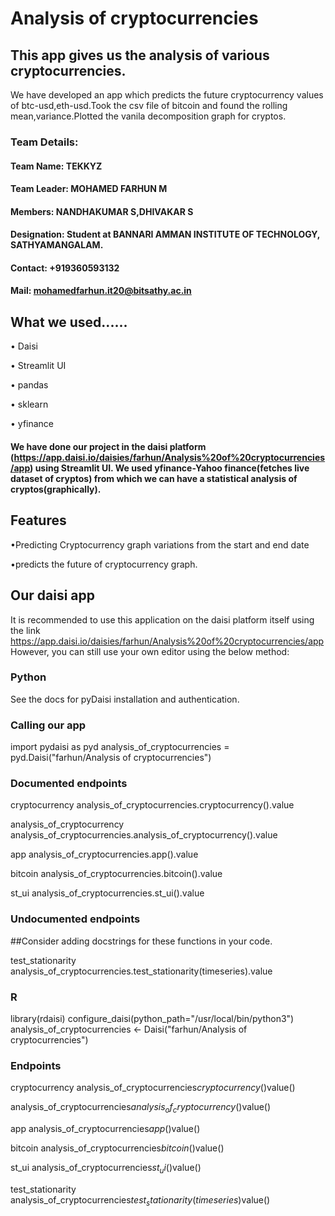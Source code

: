 # Analysis of cryptocurrencies
## This app gives us the analysis of various cryptocurrencies.
We have developed an app which predicts the future cryptocurrency values of btc-usd,eth-usd.Took the csv file of bitcoin and found the rolling mean,variance.Plotted the vanila decomposition graph for cryptos.
### Team Details:
#### Team Name: TEKKYZ
#### Team Leader: MOHAMED FARHUN M 
#### Members: NANDHAKUMAR S,DHIVAKAR S
#### Designation: Student at BANNARI AMMAN INSTITUTE OF TECHNOLOGY, SATHYAMANGALAM.
#### Contact: +919360593132
#### Mail: mohamedfarhun.it20@bitsathy.ac.in

## What we used......
• Daisi


• Streamlit UI


• pandas


• sklearn


• yfinance


#### We have done our project in the daisi platform (https://app.daisi.io/daisies/farhun/Analysis%20of%20cryptocurrencies/app) using Streamlit UI. We used yfinance-Yahoo finance(fetches live dataset of cryptos) from which we can have a statistical analysis of cryptos(graphically).
## Features
•Predicting Cryptocurrency graph variations from the start and end date


•predicts the future of cryptocurrency graph.


## Our daisi app

It is recommended to use this application on the daisi platform itself using the link https://app.daisi.io/daisies/farhun/Analysis%20of%20cryptocurrencies/app
However, you can still use your own editor using the below method:

### Python
See the docs for pyDaisi installation and authentication.

### Calling our app
import pydaisi as pyd
analysis_of_cryptocurrencies = pyd.Daisi("farhun/Analysis of cryptocurrencies")

### Documented endpoints
cryptocurrency
analysis_of_cryptocurrencies.cryptocurrency().value

analysis_of_cryptocurrency
analysis_of_cryptocurrencies.analysis_of_cryptocurrency().value

app
analysis_of_cryptocurrencies.app().value


bitcoin
analysis_of_cryptocurrencies.bitcoin().value


st_ui
analysis_of_cryptocurrencies.st_ui().value

### Undocumented endpoints
##Consider adding docstrings for these functions in your code.

test_stationarity
analysis_of_cryptocurrencies.test_stationarity(timeseries).value

### R
library(rdaisi)
configure_daisi(python_path="/usr/local/bin/python3")
analysis_of_cryptocurrencies <- Daisi("farhun/Analysis of cryptocurrencies")

### Endpoints
cryptocurrency
analysis_of_cryptocurrencies$cryptocurrency()$value()

analysis_of_cryptocurrencies$analysis_of_cryptocurrency()$value()

app
analysis_of_cryptocurrencies$app()$value()

bitcoin
analysis_of_cryptocurrencies$bitcoin()$value()

st_ui
analysis_of_cryptocurrencies$st_ui()$value()

test_stationarity
analysis_of_cryptocurrencies$test_stationarity(timeseries)$value()

